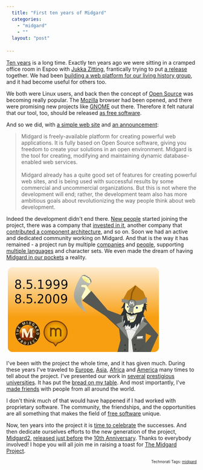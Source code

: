 ```yaml
---
  title: "First ten years of Midgard"
  categories: 
    - "midgard"
    - ""
  layout: "post"

---
```

<p>
<a href="http://www.midgard-project.org/10/">Ten years</a> is a long time. Exactly ten years ago we were sitting in a cramped office room in Espoo with <a href="http://jukkaz.wordpress.com/">Jukka Zitting</a>, frantically trying to put <a href="http://www.linuxtoday.com/developer/1999050701705NWSW">a release</a> together. We had been <a href="http://bergie.iki.fi/blog/on_vikings_and_free_software/">building a web platform for our living history group</a>, and it had become useful for others too.
</p><p>
We both were Linux users, and back then the concept of <a href="http://www.opensource.org/">Open Source</a> was becoming really popular. The <a href="http://www.mozilla.org/">Mozilla</a> browser had been opened, and there were promising new projects like <a href="http://www.gnome.org/">GNOME</a> out there. Therefore it felt natural that our tool, too, should be released <a href="http://www.midgard-project.org/midgard/8.09/licensing/">as free software</a>.
</p><p>
And so we did, with <a href="http://web.archive.org/web/19991005024620/http://midgard.greywolves.org/">a simple web site</a> and <a href="http://www.linuxtoday.com/developer/1999050701705NWSW">an announcement</a>:
</p><blockquote>
Midgard is freely-available platform for creating powerful web applications. It is fully based on Open Source software, giving you freedom to create your solutions in an open environment. Midgard is the tool for creating, modifying and maintaining dynamic database-enabled web services.
<br />
<br />Midgard already has a quite good set of features for creating powerful web sites, and is being used with successful results by some commercial and uncommercial organizations. But this is not where the development will end; rather, the development team also has more ambitious goals about revolutionizing the way people think about web development.
</blockquote><p>
Indeed the development didn't end there. <a href="http://www.midgard-project.org/community/whoswho/">New people</a> started joining the project, there was a company that <a href="http://marc.info/?l=midgard-user&amp;amp;m=96746976502481&amp;amp;w=2">invested in it</a>, another company that <a href="http://www.midgard-project.org/updates/2003-04-12-000/">contributed a component architecture</a>, and so on. Soon we had an active and dedicated community working on Midgard. And that is the way it has remained - a project run by multiple <a href="http://www.midgard-project.org/community/support-discussion/consultancies/">companies</a> and <a href="http://bergie.iki.fi/static/f/f32d7d68161711de9550fb63d46849ef49ef_midgardians-linkoping-20090321-small.jpg">people</a>, supporting <a href="http://www.midgard-project.org/documentation/midgard-and-multilingual-content/">multiple languages</a> and character sets. We even made the dream of having <a href="http://bergie.iki.fi/blog/maemo_and_midgard_go_well_together/">Midgard in our pockets</a> a reality.
</p><p>
<img src="/files/10thanniversary.jpg" height="224" width="400" border="0" hspace="4" vspace="4" alt="10th Anniversary of The Midgard Project" title="10th Anniversary of The Midgard Project" />
</p><p>
I've been with the project the whole time, and it has given much. During these years I've traveled to <a href="http://www.flickr.com/photos/bergie/sets/72157608585090934/">Europe</a>, <a href="http://www.linuxgreenhouse.org/about.html">Asia</a>, <a href="http://www.flickr.com/photos/bergie/sets/72157604038349521/">Africa</a> and <a href="http://www.flickr.com/photos/bergie/collections/72157600946258420/">America</a> many times to tell about the project. I've presented our work in <a href="http://www.oscom.org/events/oscom-1/">several</a> <a href="http://www.oscom.org/events/oscom-2/">prestigious</a> <a href="http://www.oscom.org/events/oscom-3/">universities</a>. It has put the <a href="http://nemein.com/en/">bread on my table</a>. And most importantly, I've <a href="http://www.facebook.com/people/Henri-Bergius/722463139">made friends</a> with people from all around the world.
</p><p>
I don't think much of that would have happened if I had worked with proprietary software. The community, the friendships, and the opportunities are all something that makes the field of <a href="http://www.fsfe.org/">free software</a> unique.
</p><p>
Now, ten years into the project it is <a href="http://www.midgard-project.org/10/">time to celebrate</a> the successes. And then dedicate ourselves efforts to the new generation of the project, <a href="http://www.midgard2.org/">Midgard2</a>, <a href="http://bergie.iki.fi/blog/midgard2_stable-generic_content_repository_for_web-desktop_and_mobile/">released just before</a> the <a href="http://www.midgard-project.org/10/">10th Anniversary</a>. Thanks to everybody involved! I hope you will all join me in raising a toast for <a href="http://www.midgard-project.org/">The Midgard Project</a>.
</p>
<!-- technorati tags start --><p style="text-align:right;font-size:10px;">Technorati Tags: <a href="http://www.technorati.com/tag/midgard" rel="tag">midgard</a></p><!-- technorati tags end -->